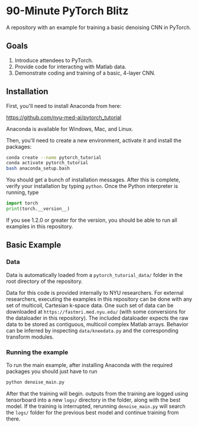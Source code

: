 
# 90-Minute PyTorch Blitz

A repository with an example for training a basic denoising CNN in PyTorch.

## Goals

1) Introduce attendees to PyTorch.
2) Provide code for interacting with Matlab data.
3) Demonstrate coding and training of a basic, 4-layer CNN.

## Installation

First, you'll need to install Anaconda from here:

https://github.com/nyu-med-ai/pytorch_tutorial

Anaconda is available for Windows, Mac, and Linux.

Then, you'll need to create a new environment, activate it and install the
packages:

```sh
conda create --name pytorch_tutorial
conda activate pytorch_tutorial
bash anaconda_setup.bash
```

You should get a bunch of installation messages. After this is complete,
verify your installation by typing `python`. Once the Python interpreter is
running, type

```python
import torch
print(torch.__version__)
```

If you see 1.2.0 or greater for the version, you should be able to run all
examples in this repository.

## Basic Example

### Data

Data is automatically loaded from a ```pytorch_tutorial_data/``` folder in the
root directory of the repository.

Data for this code is provided internally to NYU researchers. For external
researchers, executing the examples in this repository can be done with any set
of multicoil, Cartesian k-space data. One such set of data can be downloaded at
```https://fastmri.med.nyu.edu/``` (with some conversions for the dataloader
in this repository). The included dataloader expects the raw data to be stored
as contiguous, multicoil complex Matlab arrays. Behavior can be inferred by
inspecting ```data/kneedata.py``` and the corresponding transform modules.

### Running the example

To run the main example, after installing Anaconda with the required packages
you should just have to run

```python
python denoise_main.py
```

After that the training will begin. outputs from the training are logged using
tensorboard into a new `logs/` directory in the folder, along with the best
model. If the training is interrupted, rerunning `denoise_main.py` will search
the `logs/` folder for the previous best model and continue training from
there.
